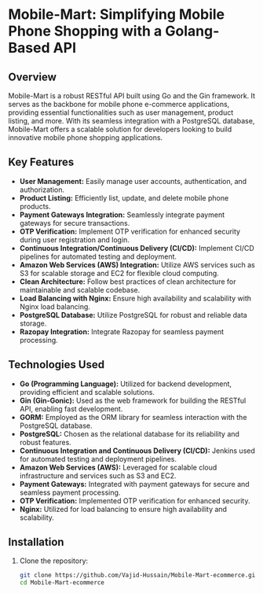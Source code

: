 
# Mobile-Mart: Simplifying Mobile Phone Shopping with a Golang-Based API

## Overview

Mobile-Mart is a robust RESTful API built using Go and the Gin framework. It serves as the backbone for mobile phone e-commerce applications, providing essential functionalities such as user management, product listing, and more. With its seamless integration with a PostgreSQL database, Mobile-Mart offers a scalable solution for developers looking to build innovative mobile phone shopping applications.

## Key Features

- **User Management:** Easily manage user accounts, authentication, and authorization.
- **Product Listing:** Efficiently list, update, and delete mobile phone products.
- **Payment Gateways Integration:** Seamlessly integrate payment gateways for secure transactions.
- **OTP Verification:** Implement OTP verification for enhanced security during user registration and login.
- **Continuous Integration/Continuous Delivery (CI/CD):** Implement CI/CD pipelines for automated testing and deployment.
- **Amazon Web Services (AWS) Integration:** Utilize AWS services such as S3 for scalable storage and EC2 for flexible cloud computing.
- **Clean Architecture:** Follow best practices of clean architecture for maintainable and scalable codebase.
- **Load Balancing with Nginx:** Ensure high availability and scalability with Nginx load balancing.
- **PostgreSQL Database:** Utilize PostgreSQL for robust and reliable data storage.
- **Razopay Integration:** Integrate Razopay for seamless payment processing.

## Technologies Used

- **Go (Programming Language):** Utilized for backend development, providing efficient and scalable solutions.
- **Gin (Gin-Gonic):** Used as the web framework for building the RESTful API, enabling fast development.
- **GORM:** Employed as the ORM library for seamless interaction with the PostgreSQL database.
- **PostgreSQL:** Chosen as the relational database for its reliability and robust features.
- **Continuous Integration and Continuous Delivery (CI/CD):** Jenkins used for automated testing and deployment pipelines.
- **Amazon Web Services (AWS):** Leveraged for scalable cloud infrastructure and services such as S3 and EC2.
- **Payment Gateways:** Integrated with payment gateways for secure and seamless payment processing.
- **OTP Verification:** Implemented OTP verification for enhanced security.
- **Nginx:** Utilized for load balancing to ensure high availability and scalability.

## Installation

1. Clone the repository:

   ```bash
   git clone https://github.com/Vajid-Hussain/Mobile-Mart-ecommerce.git
   cd Mobile-Mart-ecommerce
   ```

